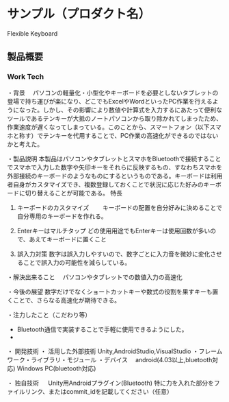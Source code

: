 ﻿# サンプル（プロダクト名）
Flexible Keyboard
## 製品概要
### Work Tech

・背景
　パソコンの軽量化・小型化やキーボードを必要としないタブレットの登場で持ち運びが楽になり、どこでもExcelやWordといったPC作業を行えるようになった。しかし、その影響により数値や計算式を入力するにあたって便利なツールであるテンキーが大抵のノートパソコンから取り除かれてしまったため、作業速度が遅くなってしまっている。このことから、スマートフォン（以下スマホと称す）でテンキーを代用することで、PC作業の高速化ができるのではないかと考えた。

・製品説明
本製品はパソコンやタブレットとスマホをBluetoothで接続することでスマホで入力した数字や矢印キーをそれらに反映するもの、すなわちスマホを外部接続のキーボードのようなものにするというものである。キーボードは利用者自身がカスタマイズでき、複数登録しておくことで状況に応じた好みのキーボードに切り替えることが可能である。
特長
1. キーボードのカスタマイズ
　　キーボードの配置を自分好みに決めることで自分専用のキーボードを作れる。

2. Enterキーはマルチタップ
   どの使用用途でもEnterキーは使用回数が多いので、あえてキーボードに置くこと
3. 誤入力対策
数字は誤入力しやすいので、数字ごとに入力音を微妙に変化させることで誤入力の可能性を減らしている。

・解決出来ること
　パソコンやタブレットでの数値入力の高速化

・今後の展望
数字だけでなくショートカットキーや数式の役割を果すキーも置くことで、さらなる高速化が期待できる。

・注力したこと（こだわり等）
* Bluetooth通信で実装することで手軽に使用できるようにした。
* 

・ 開発技術
・ 活用した外部技術
   Unity,AndroidStudio,VisualStudio
・フレームワーク・ライブラリ・モジュール
・デバイス
　android(4.03以上,bluetooth対応)
   Windows PC(bluetooth対応)

・ 独自技術
　 Unity用Androidプラグイン(Bluetooth)
   特に力を入れた部分をファイルリンク、またはcommit_idを記載してください（任意）

